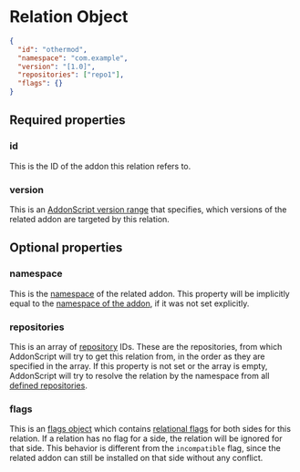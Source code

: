 # Relation Object

```json
{
  "id": "othermod",
  "namespace": "com.example",
  "version": "[1.0]",
  "repositories": ["repo1"],
  "flags": {}
}
```

## Required properties

### id

This is the ID of the addon this relation refers to.

### version

This is an [AddonScript version range](../concepts/versioning.md#addonscript-version-ranges) that specifies, which versions
of the related addon are targeted by this relation.

## Optional properties

### namespace

This is the [namespace](../concepts/namespaces.md) of the related addon. This property will be implicitly equal to the 
[namespace of the addon](manifest.md#namespace), if it was not set explicitly.

### repositories

This is an array of [repository](repository.md) IDs. These are the repositories, from which AddonScript will try to get this relation from,
in the order as they are specified in the array. If this property is not set or the array is empty, AddonScript will try to resolve the relation by
the namespace from all [defined repositories](manifest.md#repositories).

### flags

This is an [flags object](flags.md) which contains [relational flags](../concepts/flags.md#relational-flags) for both sides for this relation.
If a relation has no flag for a side, the relation will be ignored for that side. This behavior is different from the `incompatible` flag,
since the related addon can still be installed on that side without any conflict.
